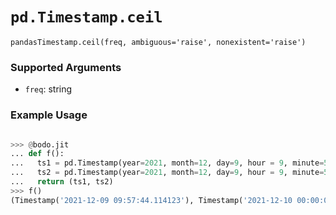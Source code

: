 # `pd.Timestamp.ceil`


`pandasTimestamp.ceil(freq, ambiguous='raise', nonexistent='raise')`

### Supported Arguments

- `freq`: string

### Example Usage

```py

>>> @bodo.jit
... def f():
...   ts1 = pd.Timestamp(year=2021, month=12, day=9, hour = 9, minute=57, second=44, microsecond=114123)
...   ts2 = pd.Timestamp(year=2021, month=12, day=9, hour = 9, minute=57, second=44, microsecond=114123).ceil("D")
...   return (ts1, ts2)
>>> f()
(Timestamp('2021-12-09 09:57:44.114123'), Timestamp('2021-12-10 00:00:00'))
```



